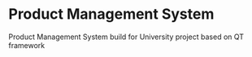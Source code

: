 # Product Management System
Product Management System build for University project based on QT framework
